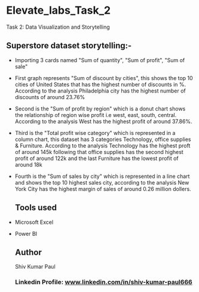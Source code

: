 # Elevate_labs_Task_2
Task 2: Data Visualization and Storytelling

## Superstore dataset storytelling:-
- Importing 3 cards named "Sum of quantity", "Sum of profit", "Sum of sale"
- First graph represents "Sum of discount by cities", this shows the top 10 cities of United States
  that has the highest number of discounts in %. According to the analysis Philadelphia city has the highest number
  of discounts of around 23.76%

- Second is the "Sum of profit by region" which is a donut chart shows the relationship of region wise profit i.e west,
  east, south, central. According to the analysis West has the highest profit of around 37.86%.

- Third is the "Total profit wise category" which is represented in a column chart, this dataset has 3 categories Technology,
  office supplies & Furniture. According to the analysis Technology has the highest proft of around 145k following that office supplies
  has the second highest profit of around 122k and the last Furniture has the lowest profit of around 18k

- Fourth is the "Sum of sales by city" which is represented in a line chart and shows the top 10 highest sales city, according to the
  analysis New York City has the highest margin of sales of around 0.26 million dollers.

  ## Tools used
- Microsoft Excel
- Power BI

  ## Author
  Shiv Kumar Paul
  ### Linkedin Profile: www.linkedin.com/in/shiv-kumar-paul666
  
  

